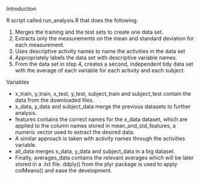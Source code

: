 Introduction

R script called run_analysis.R that does the following. 
 1.  Merges the training and the test sets to create one data set.
 2. Extracts only the measurements on the mean and standard deviation for each measurement.
 3. Uses descriptive activity names to name the activities in the data set
 4. Appropriately labels the data set with descriptive variable names. 
 5. From the data set in step 4, creates a second, independent tidy data set with the average of each variable for each activity and each subject.

Variables
  - x_train, y_train, x_test, y_test, subject_train and subject_test contain the data from the downloaded files.
  - x_data, y_data and subject_data merge the previous datasets to further analysis.
  - features contains the correct names for the x_data dataset, which are applied to the column names stored in mean_and_std_features, a numeric vector used to extract the desired data.
  - A similar approach is taken with activity names through the activities variable.
  - all_data merges x_data, y_data and subject_data in a big dataset.
  - Finally, averages_data contains the relevant averages which will be later stored in a .txt file. ddply() from the plyr package is used to apply colMeans() and ease the development.
